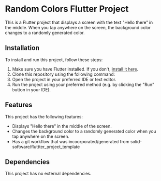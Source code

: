 # Random Colors Flutter Project

This is a Flutter project that displays a screen with the text "Hello there" in the middle. When you tap anywhere on the screen, the background color changes to a randomly generated color. 

## Installation

To install and run this project, follow these steps:

1. Make sure you have Flutter installed. If you don't, [install it here](https://flutter.dev/docs/get-started/install).
2. Clone this repository using the following command:
3. Open the project in your preferred IDE or text editor.
4. Run the project using your preferred method (e.g. by clicking the "Run" button in your IDE).

## Features

This project has the following features:

- Displays "Hello there" in the middle of the screen.
- Changes the background color to a randomly generated color when you tap anywhere on the screen.
- Has a git workflow that was incoorporated/generated from solid-software/fluttter_project_template

## Dependencies

This project has no external dependencies.
